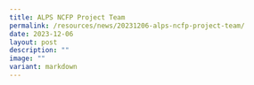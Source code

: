 ```yaml
---
title: ALPS NCFP Project Team
permalink: /resources/news/20231206-alps-ncfp-project-team/
date: 2023-12-06
layout: post
description: ""
image: ""
variant: markdown
---
```

